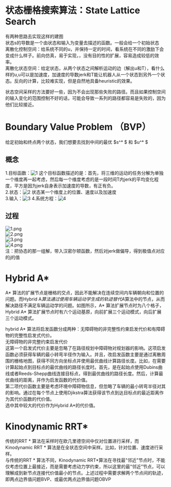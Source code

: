 # 状态栅格搜索算法：State Lattice Search  
有两种思路去实现这样的建图   
状态s的导数是一个由状态和输入为变量去描述的函数。一般会给一个初始状态  
离散化控制空间：给系统不同的u，并保持一定的时间，看系统在不同的激励下会变成什么样子。前向仿真，易于实现，，没有目的性的扩展，容易造成较低的效率。  
离散化状态空间：给定状态，从两个状态之间解析运动的边（解出u和T），看什么样的u,u可以是加速度，加速度的导数jerk和T能让机器人从一个状态到另外一个状态。反向的计算，比较难实现，但是自然地具备heuristic的效果。 

状态空间采样的方法要好一些，因为不会出现那些失败的路径。而且如果控制空间的输入变化的范围控制不好的话，可能会导致一系列的路径都容易是失败的，因为他们比较接近。  
# Boundary Value Problem （BVP）  
给定初始和终点两个状态，我们想要去找到中间的最优 $s^* $ 和 $u^* $                 
## 概念  
1.目标函数：![1](https://latex.codecogs.com/svg.image?J=k=13&space;Jk,Jk=T1&space;0T&space;jk(t)2dt) 
这个目标函数描述的是：首先，将三维的运动的任务分解为单独一个维度再一起考虑，然后每一个维度考虑的是一段时间T内jerk的平均变化程度，平方是因为jerk自身表示加速度的导数，有正有负。    
2.状态：![2](https://latex.codecogs.com/svg.image?sk=(pk,vk,ak)) 状态某一个维度上的位置、速度以及加速度  
3.输入：![3](https://latex.codecogs.com/svg.image?&space;uk=jk&space;) 
4.系统方程：![4](https://latex.codecogs.com/svg.image?s=fs(s,u)=(v,a,j))  
## 过程  
![1.png](https://s2.loli.net/2024/11/07/1jDy5eK9zARa6TG.png)  
![2.png](https://s2.loli.net/2024/11/07/r1q6JeCRH9mbXDW.png)  
![3.png](https://s2.loli.net/2024/11/07/4JnpamEUu9q1czK.png)  
![4.png](https://s2.loli.net/2024/11/07/TM41KoscWRNBLny.png)  
注：把协态的那一组解，带入汉密尔顿函数，然后对jerk做偏导，得到极值点对应的j的值  
# Hybrid A*   
A* 算法的扩展节点是栅格的交点，因此不能解决在连续空间内车辆朝向和位置的问题。而Hybrid A*算法通过使用车辆运动学生成的轨迹替代A*算法中的节点，从而解决路径不满足车辆运动学的问题。如图所示，A* 算法扩展节点时为八个格子，Hybrid A* 算法扩展节点时有六个运动基原，向前扩展三个运动模式，向后扩展三个运动模式。  

hybrid A* 算法将启发函数分成两种：无障碍物的非完整性约束启发代价和有障碍物的完整性启发式代价。  
无障碍物的非完整约束启发代价  
这第一个启发式代价主要是忽略了在路径规划中障碍物对规划器的影响。这项启发函数必须获得车辆的最小转弯半径作为输入。并且，改启发函数主要是通过离散周围的栅格地图，获得不同方向坐标点并使用最优曲线计算路径长度。比如，在需要计算起始点到目标点的最优曲线的路径长度时。首先，是在起始点使用Dubins曲线或者Reeds-Shepp曲线连接目标点，得到最优曲线的路径长度。然后，计算最优曲线的距离，并作为启发函数的代价值。  
第二项代价函数主要是考虑环境中障碍物信息，但忽略了车辆的最小转弯半径对其的影响。通过在每个节点上使用Djikstra算法获得该节点到达目标点的最近距离作为其代价函数的代价值。  
选中其中较大的代价作为Hybrid A*的代价值。  

# Kinodynamic RRT*  
传统的RRT * 算法在采样时在欧几里德空间中仅对位置进行采样，而Kinodynamic RRT * 算法是在全状态空间中采样。比如，针对位置、速度进行采样。  
与传统的RRT * 算法不同，Kinodynamic RRT*算法在寻找最"邻近"节点时，不能仅考虑位置上最接近，而是需要考虑动力学约束，所以这里的最“邻近”节点，可以理解成到新节点连接代价值最小的节点。上述过程中需要求解两个节点间的轨迹，即两点边界值问题BVP、或最优两点边界值问题OBVP
